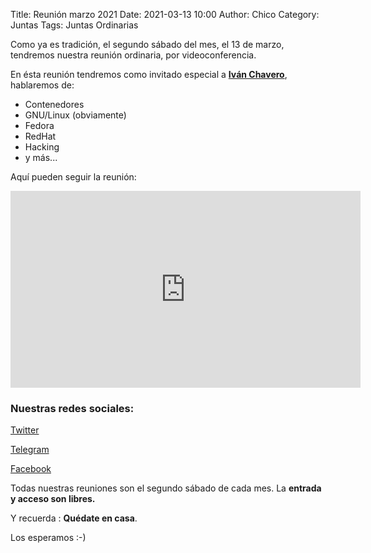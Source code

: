 Title: Reunión marzo 2021
Date: 2021-03-13 10:00
Author: Chico
Category: Juntas
Tags: Juntas Ordinarias

Como ya es tradición, el segundo sábado del mes, el 13 de marzo, tendremos nuestra reunión ordinaria, por videoconferencia.

En ésta reunión tendremos como invitado especial a __[Iván Chavero](https://twitter.com/imcsk8)__, hablaremos de:

* Contenedores
* GNU/Linux (obviamente)
* Fedora
* RedHat
* Hacking
* y más...

Aquí pueden seguir la reunión:

<iframe width="560" height="315" src="https://www.youtube.com/embed/i4ykqT5IONs" frameborder="0" allow="accelerometer; autoplay; clipboard-write; encrypted-media; gyroscope; picture-in-picture" allowfullscreen></iframe>

### Nuestras redes sociales:

[Twitter](https://twitter.com/gulagmexico)

[Telegram](https://t.me/joinchat/AhKXM0m4OTrdeN2x2yz1VQ)

[Facebook](https://www.facebook.com/groups/282427405174957/)

Todas nuestras reuniones son el segundo sábado de cada mes. La __entrada y acceso son libres.__

Y recuerda :  __Quédate en casa__.

Los esperamos :-)
